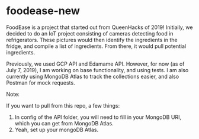 # foodease-new
FoodEase is a project that started out from QueenHacks of 2019! Initially, we decided to do an IoT project consisting of cameras detecting
food in refrigerators. These pictures would then identify the ingredients in the fridge, and compile a list of 
ingredients. From there, it would pull potential ingredients.

Previously, we used GCP API and Edamame API. However, for now (as of July 7, 2019), I am working on base functionality, and using tests.
I am also currently using MongoDB Atlas to track the collections easier, and also Postman for mock requests.

Note: 

If you want to pull from this repo, a few things:
1. In config of the API folder, you will need to fill in your MongoDB URI, which you can get from MongoDB Atlas.
2. Yeah, set up your mongoDB Atlas.
